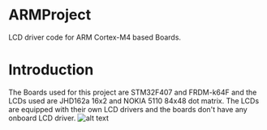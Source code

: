 # ARMProject
LCD driver code for ARM Cortex-M4 based Boards.

# Introduction
The Boards used for this project are STM32F407 and FRDM-k64F and the LCDs used are JHD162a 16x2 and NOKIA 5110 84x48 dot matrix. The LCDs are equipped with their own LCD drivers and the boards don't have any onboard LCD driver.
![alt text](http://www.martyncurrey.com/wp-content/uploads/2017/03/LCDs_10_800.jpg)
